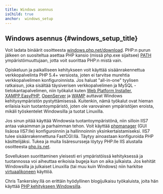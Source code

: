 ```yaml
---
title: Windows asennus
isChild: true
anchor:  windows_setup
---
```


## Windows asennus {#windows_setup_title}

Voit ladata binäärit osoitteesta [windows.php.net/download][php-downloads].
PHP:n purun jälkeen on suositeltua asettaa PHP kansio (missä php.exe sijaitsee)
[PATH][windows-path] ympäristömuuttujaan, jotta voit suorittaa PHP:n mistä vain.

Opiskeluun ja paikalliseen kehitykseen voit käyttää sisäänrakennettua
verkkopalvelinta PHP 5.4+ versiosta, joten ei tarvitse murehtia verkkopalvelimen
konfiguroinnista. Jos haluat "all-in-one" tyylisen ratkaisun, joka sisältää 
täysiverisen verkkopalvelimen ja MySQL -tietokantapalvelimen, niin työkalut kuten
[Web Platform Installer][wpi], [XAMPP][xampp],[EasyPHP][easyphp],
[OpenServer][openserver] ja [WAMP][wamp] auttavat Windows kehitysympäristön
pystyttämisessä. Kuitenkin, nämä työkalut ovat hieman erilaisia kuin
tuotantoympäristö, joten ole varovainen ympäristöjen eroista, mikäli
työskentelet Windowsilla ja tuotat Linuxilla.

Jos sinun pitää käyttää Windowsia tuotantoympäristönä, niin silloin IIS7 antaa
vakaimman ja parhaimman tehon. Voit käyttää [phpmanager][phpmanager]
(GUI lisäosa IIS7:lle) konfiguroinnin ja hallinnoinnin yksinkertaistamiseksi.
IIS7 tulee sisäänrakennettuna FastCGI:llä. Täytyy ainoastaan konfiguroida PHP
käsittelijäksi. Tukea ja muita lisäresursseja löytyy PHP:lle IIS alustalla 
osoitteesta [php.iis.net][php-iis]. 

Sovelluksen suorittaminen yleisesti eri ympäristöissä kehityksessä ja
tuotannossa voi aiheuttaa erikoisia bugeja kun on aika julkaista. Jos kehität
Windowsilla ja julkaiset Linuxilla (tai muu kuin Windows) niin harkitse 
[virtuaalikoneen](/#virtualization_title) käyttöä.

Chris Tankersley:llä on erittäin hyödyllinen blogijulkaisu työkaluista, joita
hän käyttää [PHP kehitykseen Windowsilla][windows-tools].

[easyphp]: http://www.easyphp.org/
[phpmanager]: http://phpmanager.codeplex.com/
[openserver]: http://open-server.ru/
[wamp]: http://www.wampserver.com/en/
[php-downloads]: http://windows.php.net/download/
[php-iis]: http://php.iis.net/
[windows-path]: http://www.windows-commandline.com/set-path-command-line/
[windows-tools]: http://ctankersley.com/2016/11/13/developing-on-windows-2016/
[wpi]: https://www.microsoft.com/web/downloads/platform.aspx
[xampp]: http://www.apachefriends.org/en/xampp.html
